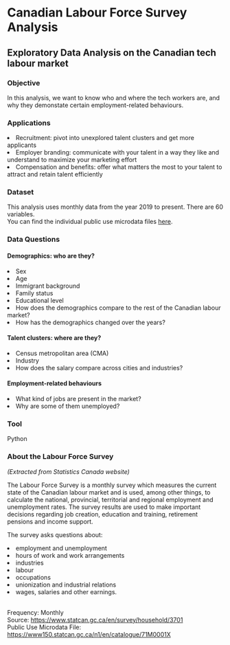 # Canadian Labour Force Survey Analysis
## Exploratory Data Analysis on the Canadian tech labour market

### Objective
In this analysis, we want to know who and where the tech workers are, and why they demonstate certain employment-related behaviours.

### Applications
<li> Recruitment: pivot into unexplored talent clusters and get more applicants </li>
<li> Employer branding: communicate with your talent in a way they like and understand to maximize your marketing effort </li>
<li> Compensation and benefits: offer what matters the most to your talent to attract and retain talent efficiently </li>

### Dataset
This analysis uses monthly data from the year 2019 to present. There are 60 variables.
<br>You can find the individual public use microdata files [here](https://www150.statcan.gc.ca/n1/en/catalogue/71M0001X).

### Data Questions
#### Demographics: who are they?
<li> Sex </li>
<li> Age </li>
<li> Immigrant background </li>
<li> Family status </li>
<li> Educational level </li>
<li> How does the demographics compare to the rest of the Canadian labour market? </li>
<li> How has the demographics changed over the years? </li>

#### Talent clusters: where are they?
<li> Census metropolitan area (CMA) </li>
<li> Industry </li>
<li> How does the salary compare across cities and industries? </li>

#### Employment-related behaviours
<li> What kind of jobs are present in the market? </li>
<li> Why are some of them unemployed? </li>

### Tool
Python

### About the Labour Force Survey
<i> (Extracted from Statistics Canada website) </i>

The Labour Force Survey is a monthly survey which measures the current state of the Canadian labour market and is used, among other things, to calculate the national, provincial, territorial and regional employment and unemployment rates. The survey results are used to make important decisions regarding job creation, education and training, retirement pensions and income support.

The survey asks questions about:
<li> employment and unemployment</li>
<li> hours of work and work arrangements</li>
<li> industries</li>
<li> labour</li>
<li> occupations</li>
<li> unionization and industrial relations</li>
<li> wages, salaries and other earnings.</li>

<br>Frequency: Monthly
<br> Source: https://www.statcan.gc.ca/en/survey/household/3701
<br> Public Use Microdata File: https://www150.statcan.gc.ca/n1/en/catalogue/71M0001X
